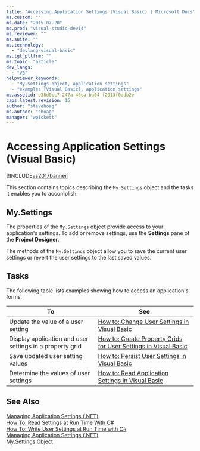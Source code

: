 ```yaml
---
title: "Accessing Application Settings (Visual Basic) | Microsoft Docs"
ms.custom: ""
ms.date: "2015-07-20"
ms.prod: "visual-studio-dev14"
ms.reviewer: ""
ms.suite: ""
ms.technology: 
  - "devlang-visual-basic"
ms.tgt_pltfrm: ""
ms.topic: "article"
dev_langs: 
  - "VB"
helpviewer_keywords: 
  - "My.Settings object, application settings"
  - "examples [Visual Basic], application settings"
ms.assetid: e38d0cc7-247a-46ca-ba04-f2913f0adb2e
caps.latest.revision: 15
author: "stevehoag"
ms.author: "shoag"
manager: "wpickett"
---
```

# Accessing Application Settings (Visual Basic)
[!INCLUDE[vs2017banner](../../../../includes/vs2017banner.md)]

This section contains topics describing the `My.Settings` object and the tasks it enables you to accomplish.  
  
## My.Settings  
 The properties of the `My.Settings` object provide access to your application's settings. To add or remove settings, use the **Settings** pane of the **Project Designer**.  
  
 The methods of the `My.Settings` object allow you to save the current user settings or revert the user settings to the last saved values.  
  
## Tasks  
 The following table lists examples showing how to access an application's forms.  
  
|To|See|  
|--------|---------|  
|Update the value of a user setting|[How to: Change User Settings in Visual Basic](../../../../visual-basic/developing-apps/programming/app-settings/how-to-change-user-settings.md)|  
|Display application and user settings in a property grid|[How to: Create Property Grids for User Settings in Visual Basic](../../../../visual-basic/developing-apps/programming/app-settings/how-to-create-property-grids-for-user-settings.md)|  
|Save updated user setting values|[How to: Persist User Settings in Visual Basic](../../../../visual-basic/developing-apps/programming/app-settings/how-to-persist-user-settings.md)|  
|Determine the values of user settings|[How to: Read Application Settings in Visual Basic](../../../../visual-basic/developing-apps/programming/app-settings/how-to-read-application-settings.md)|  
  
## See Also  
 [Managing Application Settings (.NET)](/visual-studio/ide/managing-application-settings-dotnet)   
 [How To: Read Settings at Run Time With C#](../Topic/How%20To:%20Read%20Settings%20at%20Run%20Time%20With%20C%23.md)   
 [How To: Write User Settings at Run Time with C#](../Topic/How%20To:%20Write%20User%20Settings%20at%20Run%20Time%20with%20C%23.md)   
 [Managing Application Settings (.NET)](/visual-studio/ide/managing-application-settings-dotnet)   
 [My.Settings Object](../../../../visual-basic/language-reference/objects/my-settings-object.md)